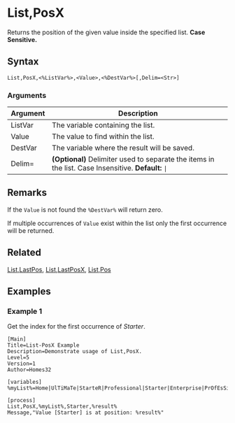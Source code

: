 # List,PosX

Returns the position of the given value inside the specified list. **Case Sensitive.**

## Syntax

```pebakery
List,PosX,<%ListVar%>,<Value>,<%DestVar%>[,Delim=<Str>]
```

### Arguments

| Argument | Description |
| --- | --- |
| ListVar | The variable containing the list. |
| Value | The value to find within the list. |
| DestVar | The variable where the result will be saved. |
| Delim= | **(Optional)** Delimiter used to separate the items in the list. Case Insensitive. **Default:** `\|` |

## Remarks

If the `Value` is not found the `%DestVar%` will return zero.

If multiple occurrences of `Value` exist within the list only the first occurrence will be returned.

## Related

[List,LastPos](./LastPos.md), [List,LastPosX](./LastPosX.md), [List,Pos](./Pos.md)

## Examples

### Example 1

Get the index for the first occurrence of _Starter_.

```pebakery
[Main]
Title=List-PosX Example
Description=Demonstrate usage of List,PosX.
Level=5
Version=1
Author=Homes32

[variables]
%myList%=Home|UlTiMaTe|StarteR|Professional|Starter|Enterprise|PrOfEsSiOnAl|Starter|Ultimate

[process]
List,PosX,%myList%,Starter,%result%
Message,"Value [Starter] is at position: %result%"
```